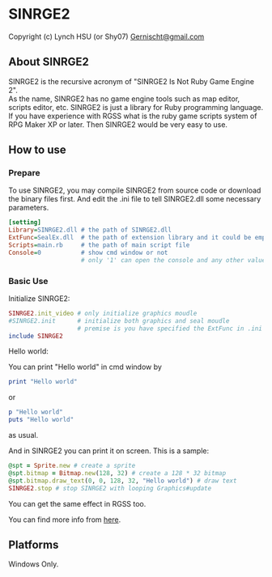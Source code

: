 ﻿# SINRGE2
Copyright (c) Lynch HSU (or Shy07) <Gernischt@gmail.com>

## About SINRGE2
SINRGE2 is the recursive acronym of "SINRGE2 Is Not Ruby Game Engine 2".  
As the name, SINRGE2 has no game engine tools such as map editor,
scripts editor, etc. SINRGE2 is just a library for Ruby programming
language.  
If you have experience with RGSS what is the ruby game scripts system
of RPG Maker XP or later. Then SINRGE2 would be very easy to use.  

## How to use
### Prepare
To use SINRGE2, you may compile SINRGE2 from source code or download
the binary files first. And edit the .ini file to tell SINRGE2.dll
some necessary parameters.
```Runme.ini
[setting]
Library=SINRGE2.dll # the path of SINRGE2.dll
ExtFunc=SealEx.dll  # the path of extension library and it could be empty  
Scripts=main.rb     # the path of main script file
Console=0           # show cmd window or not
                    # only '1' can open the console and any other value would close the console
```
### Basic Use

Initialize SINRGE2:

```ruby
SINRGE2.init_video # only initialize graphics moudle
#SINRGE2.init      # initialize both graphics and seal moudle
                   # premise is you have specified the ExtFunc in .ini
include SINRGE2
```

Hello world:  

You can print "Hello world" in cmd window by  
```ruby
print "Hello world"
```
or  
```ruby
p "Hello world"
puts "Hello world"
```
as usual.  

And in SINRGE2 you can print it on screen. This is a sample:  
```ruby
@spt = Sprite.new # create a sprite
@spt.bitmap = Bitmap.new(128, 32) # create a 128 * 32 bitmap
@spt.bitmap.draw_text(0, 0, 128, 32, "Hello world") # draw text
SINRGE2.stop # stop SINRGE2 with looping Graphics#update
```
You can get the same effect in RGSS too.  

You can find more info from [here](http://shy07.com/SINRGE2/index.html).  

## Platforms

Windows Only.

